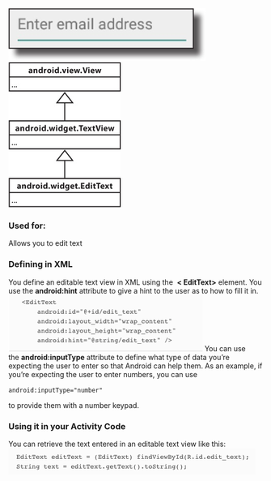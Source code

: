 ![](.guides/img/42edittext.png)
![](.guides/img/43.png)

### Used for:
Allows you to edit text

### Defining in XML
You define an editable text view in XML using the 
**< EditText>** element. You use the **android:hint** attribute to give a hint to the user as to how to fill it in.
![](.guides/img/41edit.png)
You can use the **android:inputType** attribute to define what type of data you’re expecting the user to enter so that Android can help them. 
As an example, if you’re expecting the user to enter numbers, you can use
```
android:inputType="number"
```
to provide them with a number keypad. 

### Using it in your Activity Code
You can retrieve the text entered in an editable text view like this:
![](.guides/img/44.png)